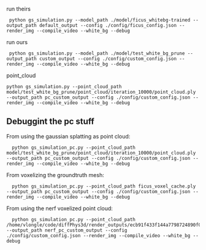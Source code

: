 run theirs
```
 python gs_simulation.py --model_path ./model/ficus_whitebg-trained --output_path default_output --config ./config/ficus_config.json --render_img --compile_video --white_bg --debug
```

run ours

```
 python gs_simulation.py --model_path ./model/test_white_bg_prune --output_path custom_output --config ./config/custom_config.json --render_img --compile_video --white_bg --debug
 ```


 point_cloud
 ```
 python gs_simulation.py --point_cloud_path model/test_white_bg_prune/point_cloud/iteration_10000/point_cloud.ply  --output_path pc_custom_output --config ./config/custom_config.json --render_img --compile_video --white_bg --debug
 ```



 ## Debuggint the pc stuff

From using the gaussian splatting as point cloud:

```
  python gs_simulation_pc.py --point_cloud_path model/test_white_bg_prune/point_cloud/iteration_10000/point_cloud.ply  --output_path pc_custom_output --config ./config/custom_config.json --render_img --compile_video --white_bg --debug 
```


From voxelizing the groundtruth mesh:

```
  python gs_simulation_pc.py --point_cloud_path ficus_voxel_cache.ply --output_path pc_custom_output --config ./config/custom_config.json --render_img --compile_video --white_bg --debug 
```


From using the nerf voxelized point cloud:

```
  python gs_simulation_pc.py --point_cloud_path /home/vlongle/code/diffPhys3d/render_outputs/ecb91f433f144a7798724890f0528b23/clip_features_pc.ply --output_path nerf_pc_custom_output --config ./config/custom_config.json --render_img --compile_video --white_bg --debug 
```



